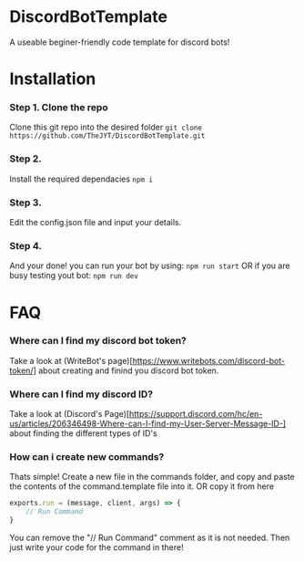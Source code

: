 # DiscordBotTemplate

A useable beginer-friendly code template for discord bots!

# Installation

### Step 1. Clone the repo
Clone this git repo into the desired folder
```git clone https://github.com/TheJYT/DiscordBotTemplate.git```

### Step 2. 
Install the required dependacies
```npm i```

### Step 3.
Edit the config.json file and input your details.

### Step 4.
And your done! you can run your bot by using:
```npm run start```
OR 
if you are busy testing yout bot:
```npm run dev```

# FAQ

### Where can I find my discord bot token?
Take a look at (WriteBot's page)[https://www.writebots.com/discord-bot-token/] about creating and finind you discord bot token.

### Where can I find my discord ID?
Take a look at (Discord's Page)[https://support.discord.com/hc/en-us/articles/206346498-Where-can-I-find-my-User-Server-Message-ID-] about finding the different types of ID's 

### How can i create new commands?
Thats simple! Create a new file in the commands folder, and copy and paste the contents of the command.template file into it. OR copy it from here
```js
exports.run = (message, client, args) => {
    // Run Command
}
```
You can remove the "// Run Command" comment as it is not needed. Then just write your code for the command in there!
